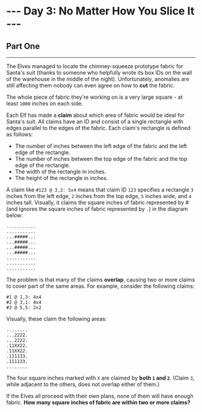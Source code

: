 # --- Day 3: No Matter How You Slice It ---

## Part One

---
The Elves managed to locate the chimney-squeeze prototype fabric for Santa's suit (thanks to someone who helpfully wrote
its box IDs on the wall of the warehouse in the middle of the night). Unfortunately, anomalies are still affecting them
nobody can even agree on how to __cut__ the fabric.

The whole piece of fabric they're working on is a very large square - at least ``1000`` inches on each side.

Each Elf has made a __claim__ about which area of fabric would be ideal for Santa's suit. All claims have an ID and
consist of a single rectangle with edges parallel to the edges of the fabric. Each claim's rectangle is defined as
follows:

* The number of inches between the left edge of the fabric and the left edge of the rectangle.
* The number of inches between the top edge of the fabric and the top edge of the rectangle.
* The width of the rectangle in inches.
* The height of the rectangle in inches.

A claim like ``#123 @ 3,2: 5x4`` means that claim ID ``123`` specifies a rectangle ``3`` inches from the left edge,
``2`` inches from the top edge, ``5`` inches wide, and ``4`` inches tall. Visually, it claims the square inches of
fabric represented by # (and ignores the square inches of fabric represented by ``.``) in the diagram below:

```
...........
...........
...#####...
...#####...
...#####...
...#####...
...........
...........
...........
```

The problem is that many of the claims __overlap__, causing two or more claims to cover part of the same areas. For
example, consider the following claims:

```
#1 @ 1,3: 4x4
#2 @ 3,1: 4x4
#3 @ 5,5: 2x2
```

Visually, these claim the following areas:

```
........
...2222.
...2222.
.11XX22.
.11XX22.
.111133.
.111133.
........
```

The four square inches marked with ``X`` are claimed by __both ``1`` and ``2``__. (Claim ``3``, while adjacent to the
others, does not overlap either of them.)

If the Elves all proceed with their own plans, none of them will have enough fabric. __How many square inches of fabric
are within two or more claims?__




